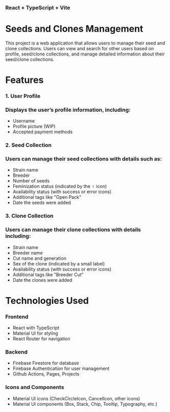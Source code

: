 ### React + TypeScript + Vite

# Seeds and Clones Management

This project is a web application that allows users to manage their seed and clone collections. Users can view and search for other users based on profile, seed/clone collections, and manage detailed information about their seed/clone collections.

# Features

### 1. User Profile

### Displays the user’s profile information, including:

- Username
- Profile picture (WIP)
- Accepted payment methods

### 2. Seed Collection

### Users can manage their seed collections with details such as:

- Strain name
- Breeder
- Number of seeds
- Feminization status (indicated by the ♀ icon)
- Availability status (with success or error icons)
- Additional tags like "Open Pack"
- Date the seeds were added

### 3. Clone Collection

### Users can manage their clone collections with details including:

- Strain name
- Breeder name
- Cut name and generation
- Sex of the clone (indicated by a small label)
- Availability status (with success or error icons)
- Additional tags like "Breeder Cut"
- Date the clones were added

# Technologies Used

### Frontend

- React with TypeScript
- Material UI for styling
- React Router for navigation

### Backend

- Firebase Firestore for database
- Firebase Authentication for user management
- Github Actions, Pages, Projects

### Icons and Components

- Material UI icons (CheckCircleIcon, CancelIcon, other icons)
- Material UI components (Box, Stack, Chip, Tooltip, Typography, etc.)
